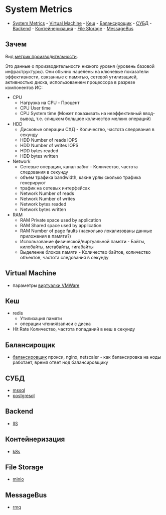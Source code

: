 # System Metrics

- [System Metrics](#system-metrics)
			- [Virtual Machine](#virtual-machine)
			- [Кеш](#кеш)
			- [Балансирощик](#балансирощик)
			- [СУБД](#субд)
			- [Backend](#backend)
			- [Контейнеризация](#контейнеризация)
			- [File Storage](#file-storage)
			- [MessageBus](#messagebus)

## Зачем

Вид [метрик производительности](performance.metric.md).

Это данные о производительности низкого уровня (уровень базовой инфраструктуры). Они обычно нацелены на ключевые показатели эффективности, связанные с памятью, сетевой утилизацией, активностью диска, использованием процессора в разрезе компонентов ИС:

- CPU
  - Нагрузка на CPU - Процент
  - CPU User time
  - CPU System time (Может  показывать на неэффективный ввод-вывод, т.е. слишком большое количество мелких операций)
- HDD
  - Дисковые операции СХД	- Количество, частота следования в секунду
  - HDD Number of reads IOPS
  - HDD Number of writes IOPS
  - HDD bytes readed
  - HDD bytes written
- Network
  - Сетевые операции, канал забит -	Количество, частота следования в секунду
  - объем трафика bandwidth, какие урлы сколько трафика генерируют
  - трафик на сетевых интерфейсах
  - Network Number of reads
  - Network Number of writes
  - Network bytes readed
  - Network bytes written
- RAM
  - RAM Private space used by application
  - RAM Shared space used by application
  - RAM Number of page faults (насколько локализованы данные приложения в памяти?)
  - Использование физической/виртуальной памяти	- Байты, килобайты, мегабайты, гигабайты
  - Выделение блоков памяти - Количество байтов, количество объектов, частота следования в секунду

## Virtual Machine

- параметры [виртуалки VMWare](https://habrahabr.ru/post/259087/)

## Кеш
  
- redis
  - Утилизация памяти
  - операции чтения\записи с диска
- Hit Rate Количество, частота попаданий в кеш	в секунду

## Балансирощик

- [балансировщик](../pattern/deployment/load.balancing.md) прокси, nginx, netscaler - как балансировка на ноды работает, время ответ нод балансировщику

## СУБД

- [mssql](../../technology/db/mssql/mssql.performance.metric.md)
- [postgresql](../../technology/db//postgresql/postgresql.performance.metric.md)

## Backend

- [IIS](../../technology/middleware/webserver/iis.performance.metric.md)

## Контейнеризация

- [k8s](../../technology/ci-cd/k8s.md)

## File Storage

- [minio](../../technology/store/minio.md)

## MessageBus

- [rmq](../../technology/middleware/messagebus/rmq.md)
